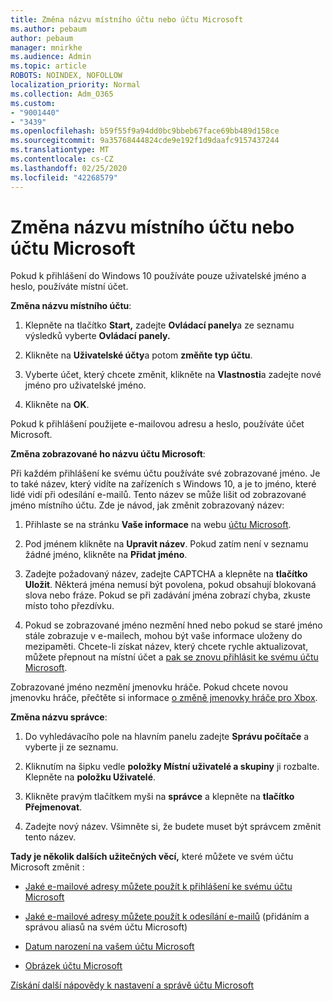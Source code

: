 ```yaml
---
title: Změna názvu místního účtu nebo účtu Microsoft
ms.author: pebaum
author: pebaum
manager: mnirkhe
ms.audience: Admin
ms.topic: article
ROBOTS: NOINDEX, NOFOLLOW
localization_priority: Normal
ms.collection: Adm_O365
ms.custom:
- "9001440"
- "3439"
ms.openlocfilehash: b59f55f9a94dd0bc9bbeb67face69bb489d158ce
ms.sourcegitcommit: 9a35768444824cde9e192f1d9daafc9157437244
ms.translationtype: MT
ms.contentlocale: cs-CZ
ms.lasthandoff: 02/25/2020
ms.locfileid: "42268579"
---
```

# <a name="change-the-name-of-a-local-account-or-a-microsoft-account"></a>Změna názvu místního účtu nebo účtu Microsoft

Pokud k přihlášení do Windows 10 používáte pouze uživatelské jméno a heslo, používáte místní účet. 

**Změna názvu místního účtu**:

1. Klepněte na tlačítko **Start,** zadejte **Ovládací panely**a ze seznamu výsledků vyberte **Ovládací panely.**

2. Klikněte na **Uživatelské účty**a potom **změňte typ účtu**.

3. Vyberte účet, který chcete změnit, klikněte na **Vlastnosti**a zadejte nové jméno pro uživatelské jméno.

4. Klikněte na **OK**.

Pokud k přihlášení použijete e-mailovou adresu a heslo, používáte účet Microsoft.

**Změna zobrazované ho názvu účtu Microsoft**:

Při každém přihlášení ke svému účtu používáte své zobrazované jméno. Je to také název, který vidíte na zařízeních s Windows 10, a je to jméno, které lidé vidí při odesílání e-mailů. Tento název se může lišit od zobrazované jméno místního účtu. Zde je návod, jak změnit zobrazovaný název:

1. Přihlaste se na stránku **Vaše informace** na webu [účtu Microsoft](https://account.microsoft.com/).

2. Pod jménem klikněte na **Upravit název**. Pokud zatím není v seznamu žádné jméno, klikněte na **Přidat jméno**. 

3. Zadejte požadovaný název, zadejte CAPTCHA a klepněte na **tlačítko Uložit**. Některá jména nemusí být povolena, pokud obsahují blokovaná slova nebo fráze. Pokud se při zadávání jména zobrazí chyba, zkuste místo toho přezdívku.

4. Pokud se zobrazované jméno nezmění hned nebo pokud se staré jméno stále zobrazuje v e-mailech, mohou být vaše informace uloženy do mezipaměti. Chcete-li získat název, který chcete rychle aktualizovat, můžete přepnout na místní účet a [pak se znovu přihlásit ke svému účtu Microsoft](https://account.microsoft.com/).

Zobrazované jméno nezmění jmenovku hráče. Pokud chcete novou jmenovku hráče, přečtěte si informace [o změně jmenovky hráče pro Xbox](https://support.xbox.com/id-ID/account-management/change-xbox-live-gamertag).

**Změna názvu správce**:

1. Do vyhledávacího pole na hlavním panelu zadejte **Správu počítače** a vyberte ji ze seznamu.

2. Kliknutím na šipku vedle **položky Místní uživatelé a skupiny** ji rozbalte. Klepněte na **položku Uživatelé**.

3. Klikněte pravým tlačítkem myši na **správce** a klepněte na **tlačítko Přejmenovat**.

4. Zadejte nový název. Všimněte si, že budete muset být správcem změnit tento název.

**Tady je několik dalších užitečných věcí,** které můžete ve svém účtu Microsoft změnit :

- [Jaké e-mailové adresy můžete použít k přihlášení ke svému účtu Microsoft](https://support.microsoft.com/help/4026162)

- [Jaké e-mailové adresy můžete použít k odesílání e-mailů](https://support.microsoft.com/help/12407) (přidáním a správou aliasů na svém účtu Microsoft)

- [Datum narození na vašem účtu Microsoft](https://support.microsoft.com/help/12411)

- [Obrázek účtu Microsoft](https://support.microsoft.com/help/4026790)

[Získání další nápovědy k nastavení a správě účtu Microsoft](https://support.microsoft.com/hub/4294457/microsoft-account-help#manage-account)